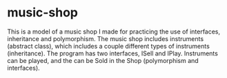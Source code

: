# music-shop

This is a model of a music shop I made for practicing the use of interfaces, inheritance and polymorphism. 
The music shop includes instruments (abstract class), which includes a couple different types of instruments (inheritance).
The program has two interfaces, ISell and IPlay. Instruments can be played, and the can be Sold in the Shop (polymorphism and interfaces).
